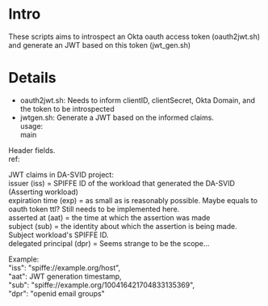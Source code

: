 # Intro
These scripts aims to introspect an Okta oauth access token (oauth2jwt.sh) and generate an JWT based on this token (jwt_gen.sh)

# Details
- oauth2jwt.sh: Needs to inform clientID, clientSecret, Okta Domain, and the token to be introspected  
- jwtgen.sh: Generate a JWT based on the informed claims.  
usage:  
main <issuer> <sub> <dpr>  

Header fields.  
ref:  

JWT claims in DA-SVID project:  
issuer (iss) = SPIFFE ID of the workload that generated the DA-SVID (Asserting workload)  
expiration time (exp) =  as small as is reasonably possible. Maybe equals to oauth token ttl? Still needs to be implemented here.  
asserted at (aat) = the time at which the assertion was made  
subject (sub) = the identity about which the assertion is being made. Subject workload's SPIFFE ID.  
delegated principal (dpr) = Seems strange to be the scope... 

Example:  
"iss": "spiffe://example.org/host",  
"aat": JWT generation timestamp,  
"sub": "spiffe://example.org/100416421704833135369",  
"dpr": "openid email groups"  
